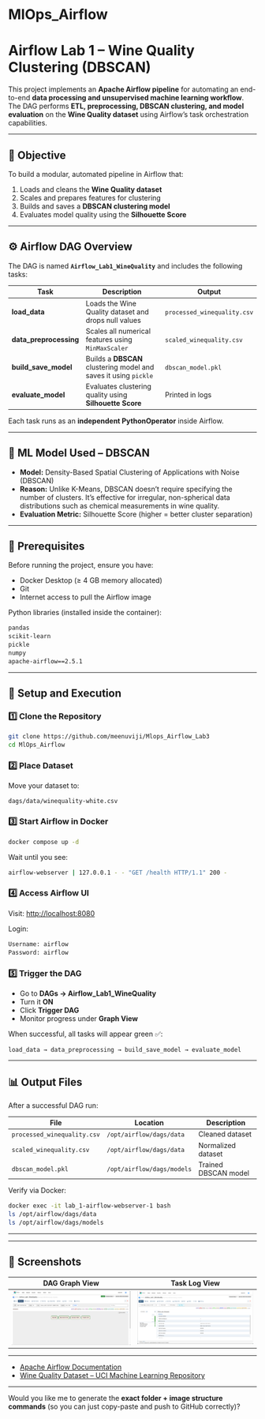 # MlOps_Airflow

# Airflow Lab 1 – Wine Quality Clustering (DBSCAN)

This project implements an **Apache Airflow pipeline** for automating an end-to-end **data processing and unsupervised machine learning workflow**.
The DAG performs **ETL, preprocessing, DBSCAN clustering, and model evaluation** on the **Wine Quality dataset** using Airflow’s task orchestration capabilities.

---

## 🎯 Objective

To build a modular, automated pipeline in Airflow that:

1. Loads and cleans the **Wine Quality dataset**
2. Scales and prepares features for clustering
3. Builds and saves a **DBSCAN clustering model**
4. Evaluates model quality using the **Silhouette Score**

---

## ⚙️ Airflow DAG Overview

The DAG is named **`Airflow_Lab1_WineQuality`** and includes the following tasks:

| Task                   | Description                                                      | Output                      |
| ---------------------- | ---------------------------------------------------------------- | --------------------------- |
| **load_data**          | Loads the Wine Quality dataset and drops null values             | `processed_winequality.csv` |
| **data_preprocessing** | Scales all numerical features using `MinMaxScaler`               | `scaled_winequality.csv`    |
| **build_save_model**   | Builds a **DBSCAN** clustering model and saves it using `pickle` | `dbscan_model.pkl`          |
| **evaluate_model**     | Evaluates clustering quality using **Silhouette Score**          | Printed in logs             |

Each task runs as an **independent PythonOperator** inside Airflow.

---

## 🧠 ML Model Used – DBSCAN

* **Model:** Density-Based Spatial Clustering of Applications with Noise (DBSCAN)
* **Reason:** Unlike K-Means, DBSCAN doesn’t require specifying the number of clusters. It’s effective for irregular, non-spherical data distributions such as chemical measurements in wine quality.
* **Evaluation Metric:** Silhouette Score (higher = better cluster separation)

---

## 🧰 Prerequisites

Before running the project, ensure you have:

* Docker Desktop (≥ 4 GB memory allocated)
* Git
* Internet access to pull the Airflow image

Python libraries (installed inside the container):

```bash
pandas
scikit-learn
pickle
numpy
apache-airflow==2.5.1
```

---

## 🚀 Setup and Execution

### 1️⃣ Clone the Repository

```bash
git clone https://github.com/meenuviji/Mlops_Airflow_Lab3
cd MlOps_Airflow
```

### 2️⃣ Place Dataset

Move your dataset to:

```
dags/data/winequality-white.csv
```

### 3️⃣ Start Airflow in Docker

```bash
docker compose up -d
```

Wait until you see:

```bash
airflow-webserver | 127.0.0.1 - - "GET /health HTTP/1.1" 200 -
```

### 4️⃣ Access Airflow UI

Visit: [http://localhost:8080](http://localhost:8080)

Login:

```bash
Username: airflow
Password: airflow
```

### 5️⃣ Trigger the DAG

* Go to **DAGs → Airflow_Lab1_WineQuality**
* Turn it **ON**
* Click **Trigger DAG**
* Monitor progress under **Graph View**

When successful, all tasks will appear green ✅:

```
load_data → data_preprocessing → build_save_model → evaluate_model
```

---

## 📊 Output Files

After a successful DAG run:

| File                        | Location                   | Description          |
| --------------------------- | -------------------------- | -------------------- |
| `processed_winequality.csv` | `/opt/airflow/dags/data`   | Cleaned dataset      |
| `scaled_winequality.csv`    | `/opt/airflow/dags/data`   | Normalized dataset   |
| `dbscan_model.pkl`          | `/opt/airflow/dags/models` | Trained DBSCAN model |

Verify via Docker:

```bash
docker exec -it lab_1-airflow-webserver-1 bash
ls /opt/airflow/dags/data
ls /opt/airflow/dags/models
```

---

---

## 📸 Screenshots

| DAG Graph View                                  | Task Log View                                |
| ----------------------------------------------- | -------------------------------------------- |
| ![Graph View](screenshots/dag_success.png) | ![Task Log](screenshots/task_log.png) |


---

* [Apache Airflow Documentation](https://airflow.apache.org/docs/)
* [Wine Quality Dataset – UCI Machine Learning Repository](https://archive.ics.uci.edu/ml/datasets/wine+quality)

---

Would you like me to generate the **exact folder + image structure commands** (so you can just copy-paste and push to GitHub correctly)?
